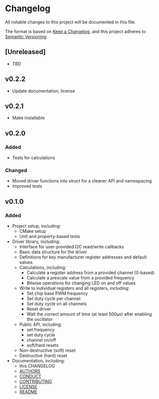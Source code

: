 # Changelog
All notable changes to this project will be documented in this file.

The format is based on [Keep a Changelog](https://keepachangelog.com/en/1.0.0/),
and this project adheres to [Semantic Versioning](https://semver.org/spec/v2.0.0.html).

## [Unreleased]
- TBD

## v0.2.2
- Update documentation, license
## v0.2.1
- Make installable
## v0.2.0
### Added
- Tests for calculations
### Changed
- Moved driver functions into struct for a cleaner API and namespacing
- Improved tests

## v0.1.0
### Added
- Project setup, including:
  - CMake setup
  - Unit and property-based tests
- Driver library, including:
  - Interface for user-provided I2C read/write callbacks
  - Basic data structure for the driver
  - Definitions for key manufacturer register addresses and default values
  - Calculations, including:
    - Calculate a register address from a provided channel (0-based)
    - Calculate a prescale value from a provided frequency
    - Bitwise operations for changing LED on and off values
  - Write to individual registers and all registers, including:
    - Set chip base PWM frequency
    - Set duty cycle per channel
    - Set duty cycle on all channels
    - Reset driver
    - Wait the correct amount of time (at least 500μs) after enabling the oscillator
  - Public API, including:
    - set frequency
    - set duty cycle
    - channel on/off
    - soft/hard resets
  - Non-destructive (soft) reset
  - Destructive (hard) reset
- Documentation, including:
  - this CHANGELOG
  - [AUTHORS](https://github.com/carlodicelico/libpca9685/tree/master/AUTHORS)
  - [CONDUCT](https://github.com/carlodicelico/libpca9685/tree/master/CONDUCT.md)
  - [CONTRIBUTING](https://github.com/carlodicelico/libpca9685/tree/master/CONTRIBUTING.md)
  - [LICENSE](https://github.com/carlodicelico/libpca9685/tree/master/LICENSE)
  - [README](https://github.com/carlodicelico/libpca9685/tree/master/README.md)
